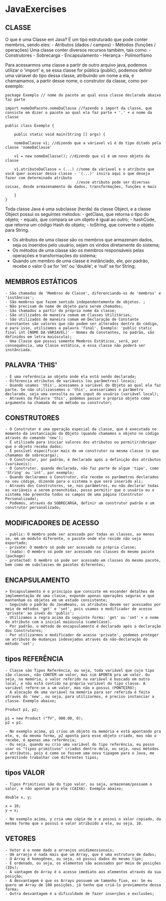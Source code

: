 # JavaExercises

## CLASSE 

O que é uma Classe em Java?
	É um tipo estruturado que pode conter membros, sendo eles:
		- Atributos (dados / campos)
		- Métodos (funções / operações)
	Uma classe conter diversos recursos também, tais como:
		- Construtores
		- Sobrecarga
		- Encapsulamento
		- Herança
		- Polimorfismo
	

Para acessarmos uma classe a partir de outro arquivo java, podemos utilizar o 'import' e, se essa classe for pública (public), podemos definir uma váriavel do tipo dessa classe, atribuindo um nome a ela, e chamamamos, a partir desse nome, o construtor da classe, como por exemplo:

	package Exemplo // nome do pacote ao qual essa classe declarada abaixo faz parte
	
	import nomeDoPacote.nomeDaClasse //fazendo o import da classe, que consiste em dizer o pacote ao qual ela faz parte + '.' + o nome da classe

	public class Exemplo {

		public static void main(String [] args) {
		
		nomeDaClasse v1; //dizendo que a váriavel v1 é do tipo ditado pela classe 'nomeDaClasse'
		
		v1 = new nomeDaClasse(); //dizendo que v1 é um novo objeto da classe 
		
		v1.atributoDaClasse = (...) //nome da váriavel e o atributo que você quer acessar dessa classe - '(...)' insira aqui o que deseja fazer com determinado atributo
									//esse atributo pode ser diversas coisas, desde armazenamento de dados, transformações, funções e mais
		
		}
	}
	
Toda classe Java é uma subclasse (herda) da classe Object, e a classe Object possui os seguintes métodos:
	- getClass, que retorna o tipo do objeto;
	- equals, que compara se um objeto é igual ao outro;
	- hashCode, que retorna um código Hash do objeto;
	- toString, que converte o objeto para String.

- Os atributos de uma classe são os membros que armazenam dados, seja os inseridos pelo usuário, sejam os vindos diretamente do sistema;
- Os métodos de uma classe são os membros responsáveis pelas operações e transformações do sistema;
- Quando um membro de uma classe é instânciado, ele, por padrão, recebe o valor 0 se for 'int' ou 'double', e 'null' se for String;

## MEMBROS ESTÁTICOS
	- São chamados de 'Membros de Classe', diferenciando-os de 'membros' e 'instâncias';
	- São membros que fazem sentido independentemente de objetos. ;
	- Não precisam de nome de objeto para serem chamados;
	- São chamados a partir do próprio nome da classe;
	- Sâo utilizados de maneira comum em Classes Utilitárias;
	- Sâo utilizados de maneira comum em Declaração de Constante (constantes são valores que não podem ser alterados dentro do código, e para isso, utilizamos a palavra 'final'. Exemplo: 'public static final int [NOME DA VÁRIAVEL]' - Nomes de Constantes, no padrão, são definidos em letra maiúscula);
	- Uma Classe que possui somente Membros Estáticos, será, por consequência, uma Classe estática, e essa classe não poderá ser instânciada.

## PALAVRA 'THIS'
	- É uma referência ao objeto onde ela está sendo declarada;
	- Diferencia atributos de variáveis (ou parâmetros) locais;
	- Quando usamos 'this', acessamos a variável do Objeto ao qual ela faz parte. Se não utilizassemos o 'this', acessariamos o parâmetro declarado, seja uma consulta ou um input do usuário (variável local);
	- Através da Palavra 'this', podemos passar o próprio objeto como argumento na chamada de um método ou construtor;


## CONSTRUTORES
	- O Construtor é uma operação especial da classe, que é executada no momento da instanciação do Objeto (quando chamamos o objeto no código através do comando 'new');
	- É utilizado para iniciar valores dos atributos ou permitir/obrigar que o objeto receba dados; 
	- É possível especificar mais de um construtor na mesma classe (o que chamamos de sobrecarga);
	- O Construtor, por padrão, é declarado após a definição dos atributos (variáveis); 
	- O Construtor, quando declarado, não faz parte de algum 'tipo', como 'String' ou 'int', por exemplo;
	- Quando declaramos o Construtor, ele recebe os parâmetros declarados no seu código, dizendo para o sistema o que será inserido ali;
	- Através dos Construtores, se, nos parâmetros, eu não declarar todas as variáveis a serem preenchidas, posso permitir que o usuário ou o sistema não preencha todos os campos de uma página (Construtor Personalizado);
	- Podemos, através da SOBRECARGA, definir um construtor padrão e um construtor personalizado;
	
## MODIFICADORES DE ACESSO
	- public: O membro pode ser acessado por todas as classes, ao menos se, em um módulo diferente, o pacote onde ele reside não seja exportado;
	- private: O membro só pode ser acessado na própria classe;
	- (nada): O membro só pode ser acessado nas classes do mesmo pacote (package)
	- protected: O membro só pode ser acessado em classes do mesmo pacote, bem como em subclasses de pacotes diferentes;
	
## ENCAPSULAMENTO
	> Encapsulamento é o princípio que consiste em esconder detalhes de implementação de uma classe, expondo apenas operações seguras e que mantenham os objetos em um estado consistente;
	- Seguindo o padrão do JavaBeans, os atributos devem ser acessados por meio de métodos 'get' e 'set', pois usamos o modificador de acesso 'private' ao invés do 'public';
	- Utilizamos a regra acima da seguinte forma: 'get' ou 'set' + o nome do atributo com a inicial maiúscula (camelCase).
	- Por padrão, o método de encapsulamento é declarado após a declaração dos Construtores;
	- Por utilizarmos o modificador de acesso 'private', podemos proteger um atributo de mudanças indesejadas através da não-declaração do método 'set';

## tipos REFERÊNCIA 
	- Classe são Tipos Referência, ou seja, toda variável que cujo tipo são classes, não CONTÉM um valor, mas sim APONTA pra um valor. Ou seja, na memória, o valor referido na variável é buscado em outro local, e não está contido na própria variável do tipo classe. A variável refere-se a um valor, mas não o possui (PONTEIRO);
	- A alocação de uma variável na memória para ser referida é feita através do 'new', ou seja, para utilizarmos, é preciso instanciar a classe. Exemplo abaixo;
	
	Product p1, p2;
	
	p1 = new Product ("TV", 900.00, 0);
	p2 = p1.
	
	- No exemplo acima, p1 criou um objeto na memória e está apontando pra ele, e, da mesma forma, p2 aponta para esse objeto criado, mas não o recebe, é apenas uma referência;
	- Ou seja, quando eu crio uma variável do tipo referência, eu posso usar os "tipos primitivos" criados dentro dela, ou seja, seus métodos e atributos, pois é como se fossem uma nova tipagem para o Java, me permitindo trabalhar com diferentes tipos;

## tipos VALOR	
	- Tipos Primitivos são do tipo valor, ou seja, armazenam/possuem o valor, e não apontam pra ele (CAIXA). Exemplo abaixo;
	
	double x, y;
	
	x = 10;
	y = x;
	
	- No exemplo acima, y cria uma cópia de x e possui o valor copiado, da mesma forma que x possui o valor atribuído a ele, ou seja, 10.
	
## VETORES
	- Vetor é o nome dado a arranjos unidimensionais;
	- Um arranjo é nada mais que um Array, que é uma estrutura de dados;
	- O Array é homogêneo, ou seja, só possui dados do mesmo tipo;
	- É ordenado, ou seja, os elementos são acessados por meio de posições (IDs);
	- A vantagem do Array é o acesso imediato aos elementos através da sua posição;
	- A desvantagem é que os Arrays possuem um tamanho fixo, ex: Se eu quero um Array de 100 posições, já tenho que criá-lo previamente dessa forma;
	- Outra desvantagem é a dificuldade de fazer inserções e exclusões;